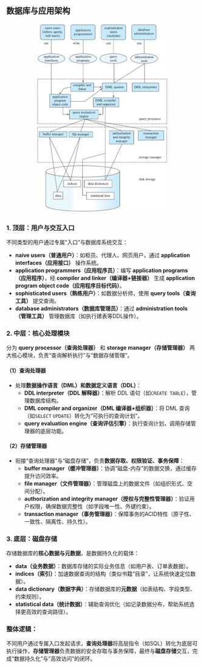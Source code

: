 ## 数据库与应用架构





<div align="center">
  <img src="assets/database architecture.jpeg" height="500">
</div>



### 1. 顶层：用户与交互入口

不同类型的用户通过专属“入口”与数据库系统交互：
- **naive users（普通用户）**：如柜员、代理人、网页用户，通过 **application interfaces（应用接口）** 操作系统。
- **application programmers（应用程序员）**：编写 **application programs（应用程序）**，经 **compiler and linker（编译器+链接器）** 生成 **application program object code（应用程序目标代码）**。
- **sophisticated users（熟练用户）**：如数据分析师，使用 **query tools（查询工具）** 提交查询。
- **database administrators（数据库管理员）**：通过 **administration tools（管理工具）** 管理数据库（如执行建表等DDL操作）。

### 2. 中层：核心处理模块

分为 **query processor（查询处理器）** 和 **storage manager（存储管理器）** 两大核心模块，负责“查询解析执行”与“数据存储管理”。

#### （1）查询处理器

- 处理**数据操作语言（DML）**和**数据定义语言（DDL）**：
  - **DDL interpreter（DDL 解释器）**：解析 DDL 语句（如`CREATE TABLE`），管理数据库结构。
  - **DML compiler and organizer（DML 编译器+组织器）**：将 DML 查询（如`SELECT` `UPDATE`）转化为“可执行的查询计划”。
  - **query evaluation engine（查询评估引擎）**：执行查询计划，调用存储管理器的底层功能。

#### （2）存储管理器

- 衔接“查询处理器”与“磁盘存储”，负责**数据存取、权限验证、事务保障**：
  - **buffer manager（缓冲管理器）**：协调“磁盘-内存”的数据交换，通过缓存提升访问效率。
  - **file manager（文件管理器）**：管理磁盘上的数据文件（如组织形式、空间分配）。
  - **authorization and integrity manager（授权与完整性管理器）**：验证用户权限，确保数据完整性（如字段唯一性、外键约束）。
  - **transaction manager（事务管理器）**：保障事务的ACID特性（原子性、一致性、隔离性、持久性）。

### 3. 底层：磁盘存储

存储数据库的**核心数据与元数据**，是数据持久化的载体：
- **data（业务数据）**：数据库存储的实际业务信息（如用户表、订单表数据）。
- **indices（索引）**：加速数据查询的结构（类似书籍“目录”，让系统快速定位数据）。
- **data dictionary（数据字典）**：存储数据库的**元数据**（如表结构、字段类型、约束规则）。
- **statistical data（统计数据）**：辅助查询优化（如记录数据分布，帮助系统选择更高效的查询路径）。


### 整体逻辑：
不同用户通过专属入口发起请求，**查询处理器**将高层指令（如SQL）转化为底层可执行操作，**存储管理器**负责数据的安全存取与事务保障，最终与**磁盘存储**交互，完成“数据持久化”与“高效访问”的闭环。

